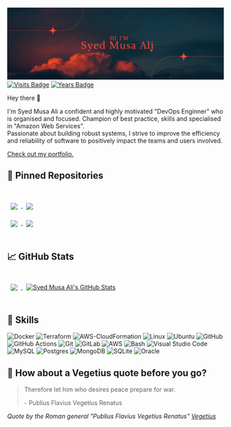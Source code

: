 [![Syed Musa Ali's GitHub Banner](./assets/GitHubheader.png)](https://syedmusaali359.github.io/portfolio/)
[![Visits Badge](https://badges.pufler.dev/visits/syedmusaali359/syedmusaali)]()
[![Years Badge](https://badges.pufler.dev/years/syedmusaali359)]()

Hey there 👋

I'm Syed Musa Ali a confident and highly motivated "DevOps Enginner" who is organised and focused. Champion of best practice, skills and specialised in "Amazon Web Services". 
<br>
Passionate about building robust systems, I strive to improve the efficiency and reliability of software to positively impact the teams and users involved.

<a href="https://syedmusaali359.github.io/portfolio/">Check out my portfolio.</a>

## 📌 Pinned Repositories

<br>

<a href="https://github.com/syedmusaali359/MU-SonarQube">
  <img align="center" style="margin:1rem 0.5rem" src="https://github-readme-stats.vercel.app/api/pin/?username=syedmusaali359&repo=MU-SonarQube&title_color=ffffff&text_color=c9cacc&icon_color=4AB197&bg_color=1A2B34" />
</a>

<a href="https://github.com/syedmusaali359/hoppscotch">
  <img align="center" style="margin:1rem 0.5rem" src="https://github-readme-stats.vercel.app/api/pin/?username=syedmusaali359&repo=hoppscotch&title_color=ffffff&text_color=c9cacc&icon_color=4AB197&bg_color=1A2B34" />
</a>

<br>

<a href="https://github.com/syedmusaali359/MU-Dify/">
  <img align="center" style="margin:0.5rem" src="https://github-readme-stats.vercel.app/api/pin/?username=syedmusaali359&repo=MU-Dify&title_color=ffffff&text_color=c9cacc&icon_color=4AB197&bg_color=1A2B34" />
</a>

<a href="https://github.com/syedmusaali359/MU-Piwigo/">
  <img align="center" style="margin:0.5rem" src="https://github-readme-stats.vercel.app/api/pin/?username=syedmusaali359&repo=MU-Piwigo&title_color=ffffff&text_color=c9cacc&icon_color=4AB197&bg_color=1A2B34" />
</a>

<br>
<br>

## &#x1f4c8; GitHub Stats

<br>

<a href="https://github.com/syedmusaali359">
  <img align="center" style="margin:0.5rem" src="https://github-readme-stats.vercel.app/api/top-langs/?username=syedmusaali359&hide=html,css&title_color=ffffff&text_color=c9cacc&icon_color=4AB197&bg_color=1A2B34" />
</a>

<a href="https://github.com/syedmusaali359">
  <img align="center" style="margin:0.5rem" src="https://github-readme-stats.vercel.app/api?username=syedmusaali359&show_icons=true&line_height=27&count_private=true&title_color=ffffff&text_color=c9cacc&icon_color=4AB097&bg_color=1A2B34" alt="Syed Musa Ali's GitHub Stats" />
</a>

<br>
<br>

## 💼 Skills
<img alt="Docker" src="https://img.shields.io/badge/docker-d0d0d0?style=for-the-badge&logo=docker&logoColor=#0db7ed"/>
<img alt="Terraform" src="https://img.shields.io/badge/terraform-d0d0d0?style=for-the-badge&logo=terraform&logoColor=#0db7ed"/>
<img alt="AWS-CloudFormation" src="https://img.shields.io/badge/AWS-CloudFormation-%d0d0d0?style=for-the-badge&logo=aws-cloudformation&logoColor=#0db7ed"/>
<img alt="Linux" src="https://img.shields.io/badge/Linux-FCC624?style=for-the-badge&logo=linux&logoColor=black">
<img alt="Ubuntu" src="https://img.shields.io/badge/Ubuntu-E95420?style=for-the-badge&logo=ubuntu&logoColor=white" />
<img alt="GitHub" src="https://img.shields.io/badge/github-%23121011.svg?style=for-the-badge&logo=github&logoColor=white"/>
<img alt="GitHub Actions" src="https://img.shields.io/badge/github-d0d0d0?style=for-the-badge&logo=github-actions&logoColor=blue"/>
<img alt="Git" src="https://img.shields.io/badge/git-%23F05033.svg?style=for-the-badge&logo=git&logoColor=white"/>
<img alt="GitLab" src="https://img.shields.io/badge/gitlab-%23181717.svg?style=for-the-badge&logo=gitlab&logoColor=white"/>
<img alt="AWS" src="https://img.shields.io/badge/AWS-%23FF9900.svg?style=for-the-badge&logo=amazon-aws&logoColor=white"/> 
<img alt="Bash" src="https://img.shields.io/badge/bash-d0d0d0?style=for-the-badge&logo=bash&logoColor=orange"/>
<img alt="Visual Studio Code" src="https://img.shields.io/badge/VisualStudioCode-0078d7.svg?style=for-the-badge&logo=visual-studio-code&logoColor=white"/>
<img alt="MySQL" src="https://img.shields.io/badge/mysql-%2300f.svg?style=for-the-badge&logo=mysql&logoColor=white"/>
<img alt="Postgres" src ="https://img.shields.io/badge/postgres-%23316192.svg?style=for-the-badge&logo=postgresql&logoColor=white"/>
<img alt="MongoDB" src ="https://img.shields.io/badge/MongoDB-%234ea94b.svg?style=for-the-badge&logo=mongodb&logoColor=white"/>
<img alt="SQLite" src ="https://img.shields.io/badge/sqlite-%2307405e.svg?style=for-the-badge&logo=sqlite&logoColor=white"/>
<img alt="Oracle" src ="https://img.shields.io/badge/oracle-%23F00000.svg?style=for-the-badge&logo=oracle&logoColor=white" />
<br>

## 📣 How about a Vegetius quote before you go?

> Therefore let him who desires peace prepare for war.
>
> <p>- Publius Flavius Vegetius Renatus</p>

_Quote by the Roman general "Publius Flavius Vegetius Renatus" [Vegetius](https://www.amazon.com/RE-MILITARI-VEGETIUS-Complete-Official/dp/1697849075/)_

<br>

